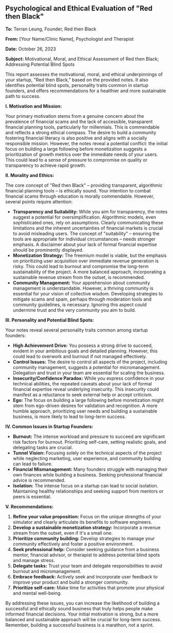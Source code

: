 ## Psychological and Ethical Evaluation of "Red then Black"

**To:** Terran Leung, Founder, Red then Black

**From:** [Your Name/Clinic Name], Psychologist and Therapist

**Date:** October 26, 2023

**Subject:**  Motivational, Moral, and Ethical Assessment of Red then Black; Addressing Potential Blind Spots

This report assesses the motivational, moral, and ethical underpinnings of your startup, "Red then Black," based on the provided notes.  It also identifies potential blind spots, personality traits common in startup founders, and offers recommendations for a healthier and more sustainable path to success.

**I. Motivation and Mission:**

Your primary motivation stems from a genuine concern about the prevalence of financial scams and the lack of accessible, transparent financial planning tools, particularly for millennials. This is commendable and reflects a strong ethical compass.  The desire to build a community fostering financial literacy is also positive and aligns with a socially responsible mission.  However, the notes reveal a potential conflict: the initial focus on building a large following before monetization suggests a prioritization of growth metrics over the immediate needs of your users.  This could lead to a sense of pressure to compromise on quality or transparency to achieve rapid growth.

**II. Morality and Ethics:**

The core concept of "Red then Black" – providing transparent, algorithmic financial planning tools – is ethically sound.  Your intention to combat financial scams through education is morally commendable.  However, several points require attention:

* **Transparency and Suitability:** While you aim for transparency, the notes suggest a potential for oversimplification.  Algorithmic models, even sophisticated ones, rely on assumptions.  Clearly communicating these limitations and the inherent uncertainties of financial markets is crucial to avoid misleading users.  The concept of "suitability" – ensuring the tools are appropriate for individual circumstances – needs stronger emphasis.  A disclaimer about your lack of formal financial expertise should be prominently displayed.
* **Monetization Strategy:** The freemium model is viable, but the emphasis on prioritizing user acquisition over immediate revenue generation is risky.  This could lead to burnout and compromise the long-term sustainability of the project.  A more balanced approach, incorporating a sustainable revenue stream from the outset, is recommended.
* **Community Management:**  Your apprehension about community management is understandable.  However, a thriving community is essential for your vision of collective wisdom.  Developing strategies to mitigate scams and spam, perhaps through moderation tools and community guidelines, is necessary.  Ignoring this aspect could undermine trust and the very community you aim to build.

**III. Personality and Potential Blind Spots:**

Your notes reveal several personality traits common among startup founders:

* **High Achievement Drive:** You possess a strong drive to succeed, evident in your ambitious goals and detailed planning.  However, this could lead to overwork and burnout if not managed effectively.
* **Control Issues:**  The desire to control all aspects of the project, including community management, suggests a potential for micromanagement.  Delegation and trust in your team are essential for scaling the business.
* **Insecurity/Confidence Paradox:** While you express confidence in your technical abilities, the repeated caveats about your lack of formal financial expertise reveal underlying insecurity.  This insecurity could manifest as a reluctance to seek external help or accept criticism.
* **Ego:** The focus on building a large following before monetization might stem from ego-driven desires for validation and recognition.  A more humble approach, prioritizing user needs and building a sustainable business, is more likely to lead to long-term success.

**IV. Common Issues in Startup Founders:**

* **Burnout:**  The intense workload and pressure to succeed are significant risk factors for burnout.  Prioritizing self-care, setting realistic goals, and delegating tasks are crucial.
* **Tunnel Vision:**  Focusing solely on the technical aspects of the project while neglecting marketing, user experience, and community building can lead to failure.
* **Financial Mismanagement:**  Many founders struggle with managing their own finances while building a business.  Seeking professional financial advice is recommended.
* **Isolation:**  The intense focus on a startup can lead to social isolation.  Maintaining healthy relationships and seeking support from mentors or peers is essential.

**V. Recommendations:**

1. **Refine your value proposition:** Focus on the unique strengths of your simulator and clearly articulate its benefits to software engineers.
2. **Develop a sustainable monetization strategy:**  Incorporate a revenue stream from the outset, even if it's a small one.
3. **Prioritize community building:**  Develop strategies to manage your community effectively and foster a positive environment.
4. **Seek professional help:**  Consider seeking guidance from a business mentor, financial advisor, or therapist to address potential blind spots and manage stress.
5. **Delegate tasks:**  Trust your team and delegate responsibilities to avoid burnout and micromanagement.
6. **Embrace feedback:**  Actively seek and incorporate user feedback to improve your product and build a stronger community.
7. **Prioritize self-care:**  Make time for activities that promote your physical and mental well-being.

By addressing these issues, you can increase the likelihood of building a successful and ethically sound business that truly helps people make informed financial decisions.  Your initial motivation is strong, but a more balanced and sustainable approach will be crucial for long-term success.  Remember, building a successful business is a marathon, not a sprint.
